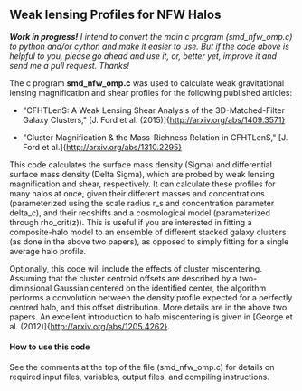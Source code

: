 ## Weak lensing Profiles for NFW Halos

***Work in progress!** I intend to convert the main c program (smd_nfw_omp.c) to python and/or cython and make it easier to use. But if the code above is helpful to you, please go ahead and use it, or, better yet, improve it and send me a pull request. Thanks!*

The c program **smd_nfw_omp.c** was used to calculate weak gravitational lensing magnification and shear profiles for the following published articles:

- "CFHTLenS: A Weak Lensing Shear Analysis of the 3D-Matched-Filter Galaxy Clusters," [J. Ford et al. (2015)]{http://arxiv.org/abs/1409.3571}

- "Cluster Magnification & the Mass-Richness Relation in CFHTLenS," [J. Ford et al.]{http://arxiv.org/abs/1310.2295}

This code calculates the surface mass density (Sigma) and differential surface mass density (Delta Sigma), which are probed by weak lensing magnification and shear, respectively. It can calculate these profiles for many halos at once, given their different masses and concentrations (parameterized using the scale radius r_s and concentration parameter delta_c), and their redshifts and a cosmological model (parameterized through rho_crit(z)). This is useful if you are interested in fitting a composite-halo model to an ensemble of different stacked galaxy clusters (as done in the above two papers), as opposed to simply fitting for a single average halo profile.

Optionally, this code will include the effects of cluster miscentering. Assuming that the cluster centroid offsets are described by a two-diminsional Gaussian centered on the identified center, the algorithm performs a convolution between the density profile expected for a perfectly centred halo, and this offset distribution. More details are in the above two papers. An excellent introduction to halo miscentering is given in [George et al. (2012)]{http://arxiv.org/abs/1205.4262}.


#### How to use this code

See the comments at the top of the file (smd_nfw_omp.c) for details on required input files, variables, output files, and compiling instructions.